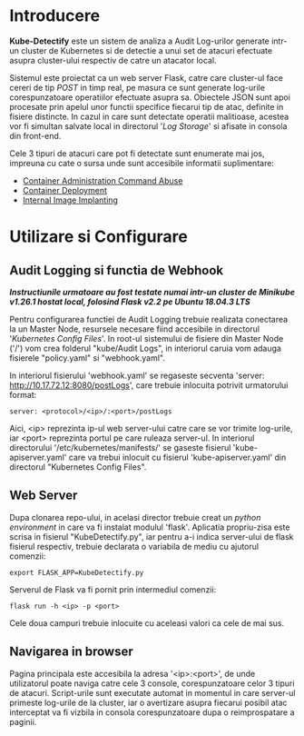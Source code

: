 # Introducere
**Kube-Detectify** este un sistem de analiza a Audit Log-urilor generate intr-un cluster de Kubernetes
si de detectie a unui set de atacuri efectuate asupra cluster-ului respectiv de catre un atacator local.

Sistemul este proiectat ca un web server Flask, catre care cluster-ul face cereri de tip *POST* in timp
real, pe masura ce sunt generate log-urile corespunzatoare operatiilor efectuate asupra sa. Obiectele
JSON sunt apoi procesate prin apelul unor functii specifice fiecarui tip de atac, definite in fisiere
distincte. In cazul in care sunt detectate operatii malitioase, acestea vor fi simultan salvate local in
directorul '*Log Storage*' si afisate in consola din front-end.

Cele 3 tipuri de atacuri care pot fi detectate sunt enumerate mai jos, impreuna cu cate o sursa unde sunt
accesibile informatii suplimentare:
- [Container Administration Command Abuse](https://attack.mitre.org/techniques/T1609/)
- [Container Deployment](https://attack.mitre.org/techniques/T1610/)
- [Internal Image Implanting](https://attack.mitre.org/techniques/T1525/)




# Utilizare si Configurare
## Audit Logging si functia de Webhook

***Instructiunile urmatoare au fost testate numai intr-un cluster de Minikube v1.26.1 hostat local, 
folosind Flask v2.2 pe Ubuntu 18.04.3 LTS***
  
Pentru configurarea functiei de Audit Logging trebuie realizata conectarea la un Master Node, resursele
necesare fiind accesibile in directorul '*Kubernetes Config Files*'. In root-ul sistemului de fisiere
din Master Node ('/') vom crea folderul "kube/Audit Logs", in interiorul caruia vom adauga fisierele 
"policy.yaml" si "webhook.yaml". 

In interiorul fisierului 'webhook.yaml' se regaseste secventa 'server: http://10.17.72.12:8080/postLogs',
care trebuie inlocuita potrivit urmatorului format:
```
server: <protocol>/<ip>/:<port>/postLogs
```
Aici, \<ip> reprezinta ip-ul web server-ului catre care se vor trimite log-urile, iar \<port> reprezinta
portul pe care ruleaza server-ul. In interiorul directorului '/etc/kubernetes/manifests/' se gaseste
fisierul 'kube-apiserver.yaml' care va trebui inlocuit cu fisierul 'kube-apiserver.yaml' din directorul
"Kubernetes Config Files".

## Web Server

Dupa clonarea repo-ului, in acelasi director trebuie creat un *python environment* in care va fi instalat
modulul 'flask'. Aplicatia propriu-zisa este scrisa in fisierul "KubeDetectify.py", iar pentru a-i indica
server-ului de flask fisierul respectiv, trebuie declarata o variabila de mediu cu ajutorul comenzii:
```
export FLASK_APP=KubeDetectify.py
```
Serverul de Flask va fi pornit prin intermediul comenzii: 
```
flask run -h <ip> -p <port>
```
Cele doua campuri trebuie inlocuite cu aceleasi valori ca cele de mai sus.

## Navigarea in browser

Pagina principala este accesibila la adresa '\<ip>:\<port>', de unde utilizatorul poate naviga catre cele 3 
console, corespunzatoare celor 3 tipuri de atacuri. Script-urile sunt executate automat in momentul in care
server-ul primeste log-urile de la cluster, iar o avertizare asupra fiecarui posibil atac interceptat va fi
vizbila in consola corespunzatoare dupa o reimprospatare a paginii.
